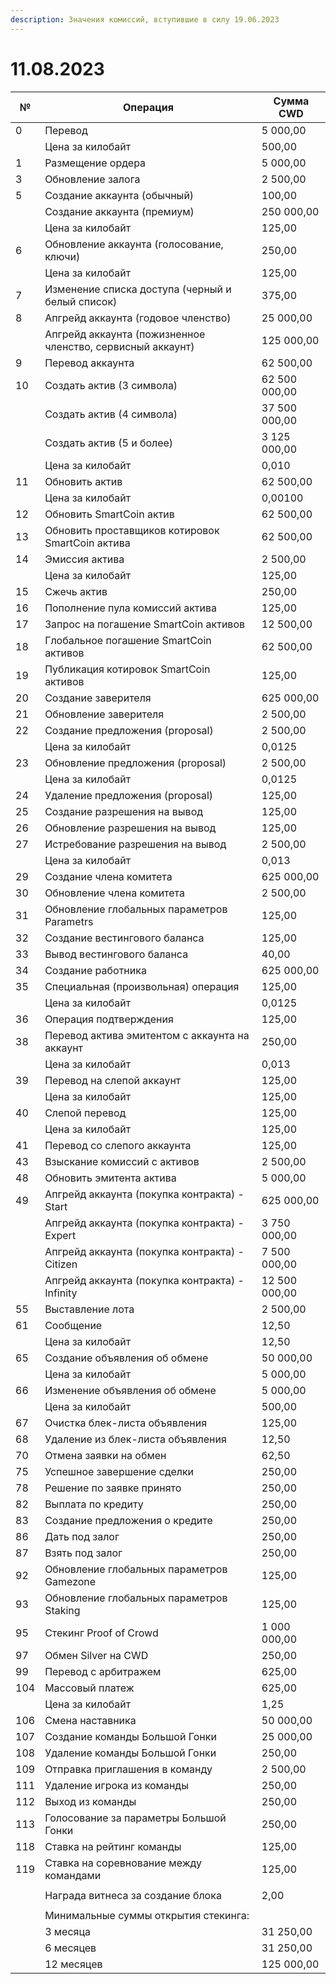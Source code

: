```yaml
---
description: Значения комиссий, вступившие в силу 19.06.2023
---
```


# 11.08.2023

| №   | Операция                                                   | Сумма CWD     |
| --- | ---------------------------------------------------------- | ------------- |
| 0   | Перевод                                                    | 5 000,00      |
|     | Цена за килобайт                                           | 500,00        |
| 1   | Размещение ордера                                          | 5 000,00      |
| 3   | Обновление залога                                          | 2 500,00      |
| 5   | Создание аккаунта (обычный)                                | 100,00        |
|     | Создание аккаунта (премиум)                                | 250 000,00    |
|     | Цена за килобайт                                           | 125,00        |
| 6   | Обновление аккаунта (голосование, ключи)                   | 250,00        |
|     | Цена за килобайт                                           | 125,00        |
| 7   | Изменение списка доступа (черный и белый список)           | 375,00        |
| 8   | Апгрейд аккаунта (годовое членство)                        | 25 000,00     |
|     | Апгрейд аккаунта (пожизненное членство, сервисный аккаунт) | 125 000,00    |
| 9   | Перевод аккаунта                                           | 62 500,00     |
| 10  | Создать актив (3 символа)                                  | 62 500 000,00 |
|     | Создать актив (4 символа)                                  | 37 500 000,00 |
|     | Создать актив (5 и более)                                  | 3 125 000,00  |
|     | Цена за килобайт                                           | 0,010         |
| 11  | Обновить актив                                             | 62 500,00     |
|     | Цена за килобайт                                           | 0,00100       |
| 12  | Обновить SmartCoin актив                                   | 62 500,00     |
| 13  | Обновить проставщиков котировок SmartCoin актива           | 62 500,00     |
| 14  | Эмиссия актива                                             | 2 500,00      |
|     | Цена за килобайт                                           | 125,00        |
| 15  | Сжечь актив                                                | 250,00        |
| 16  | Пополнение пула комиссий актива                            | 125,00        |
| 17  | Запрос на погашение SmartCoin активов                      | 12 500,00     |
| 18  | Глобальное погашение SmartCoin активов                     | 62 500,00     |
| 19  | Публикация котировок SmartCoin активов                     | 125,00        |
| 20  | Создание заверителя                                        | 625 000,00    |
| 21  | Обновление заверителя                                      | 2 500,00      |
| 22  | Создание предложения (proposal)                            | 2 500,00      |
|     | Цена за килобайт                                           | 0,0125        |
| 23  | Обновление предложения (proposal)                          | 2 500,00      |
|     | Цена за килобайт                                           | 0,0125        |
| 24  | Удаление предложения (proposal)                            | 125,00        |
| 25  | Создание разрешения на вывод                               | 125,00        |
| 26  | Обновление разрешения на вывод                             | 125,00        |
| 27  | Истребование разрешения на вывод                           | 2 500,00      |
|     | Цена за килобайт                                           | 0,013         |
| 29  | Создание члена комитета                                    | 625 000,00    |
| 30  | Обновление члена комитета                                  | 2 500,00      |
| 31  | Обновление глобальных параметров Parametrs                 | 125,00        |
| 32  | Создание вестингового баланса                              | 125,00        |
| 33  | Вывод вестингового баланса                                 | 40,00         |
| 34  | Создание работника                                         | 625 000,00    |
| 35  | Специальная (произвольная) операция                        | 125,00        |
|     | Цена за килобайт                                           | 0,0125        |
| 36  | Операция подтверждения                                     | 125,00        |
| 38  | Перевод актива эмитентом с аккаунта на аккаунт             | 250,00        |
|     | Цена за килобайт                                           | 0,013         |
| 39  | Перевод на слепой аккаунт                                  | 125,00        |
|     | Цена за килобайт                                           | 125,00        |
| 40  | Слепой перевод                                             | 125,00        |
|     | Цена за килобайт                                           | 125,00        |
| 41  | Перевод со слепого аккаунта                                | 125,00        |
| 43  | Взыскание комиссий с активов                               | 2 500,00      |
| 48  | Обновить эмитента актива                                   | 5 000,00      |
| 49  | Апгрейд аккаунта (покупка контракта) - Start               | 625 000,00    |
|     | Апгрейд аккаунта (покупка контракта) - Expert              | 3 750 000,00  |
|     | Апгрейд аккаунта (покупка контракта) - Citizen             | 7 500 000,00  |
|     | Апгрейд аккаунта (покупка контракта) - Infinity            | 12 500 000,00 |
| 55  | Выставление лота                                           | 2 500,00      |
| 61  | Сообщение                                                  | 12,50         |
|     | Цена за килобайт                                           | 12,50         |
| 65  | Создание объявления об обмене                              | 50 000,00     |
|     | Цена за килобайт                                           | 5 000,00      |
| 66  | Изменение объявления об обмене                             | 5 000,00      |
|     | Цена за килобайт                                           | 500,00        |
| 67  | Очистка блек-листа объявления                              | 125,00        |
| 68  | Удаление из блек-листа объявления                          | 12,50         |
| 70  | Отмена заявки на обмен                                     | 62,50         |
| 75  | Успешное завершение сделки                                 | 250,00        |
| 78  | Решение по заявке принято                                  | 250,00        |
| 82  | Выплата по кредиту                                         | 250,00        |
| 83  | Создание предложения о кредите                             | 250,00        |
| 86  | Дать под залог                                             | 250,00        |
| 87  | Взять под залог                                            | 250,00        |
| 92  | Обновление глобальных параметров Gamezone                  | 125,00        |
| 93  | Обновление глобальных параметров Staking                   | 125,00        |
| 95  | Стекинг Proof of Crowd                                     | 1 000 000,00  |
| 97  | Обмен Silver на CWD                                        | 250,00        |
| 99  | Перевод с арбитражем                                       | 625,00        |
| 104 | Массовый платеж                                            | 625,00        |
|     | Цена за килобайт                                           | 1,25          |
| 106 | Смена наставника                                           | 50 000,00     |
| 107 | Создание команды Большой Гонки                             | 25 000,00     |
| 108 | Удаление команды Большой Гонки                             | 250,00        |
| 109 | Отправка приглашения в команду                             | 2 500,00      |
| 111 | Удаление игрока из команды                                 | 250,00        |
| 112 | Выход из команды                                           | 250,00        |
| 113 | Голосование за параметры Большой Гонки                     | 250,00        |
| 118 | Ставка на рейтинг команды                                  | 125,00        |
| 119 | Ставка на соревнование между командами                     | 125,00        |
|     |                                                            |               |
|     | Награда витнеса за создание блока                          | 2,00          |
|     |                                                            |               |
|     | Минимальные суммы открытия стекинга:                       |               |
|     | 3 месяца                                                   | 31 250,00     |
|     | 6 месяцев                                                  | 31 250,00     |
|     | 12 месяцев                                                 | 125 000,00    |
